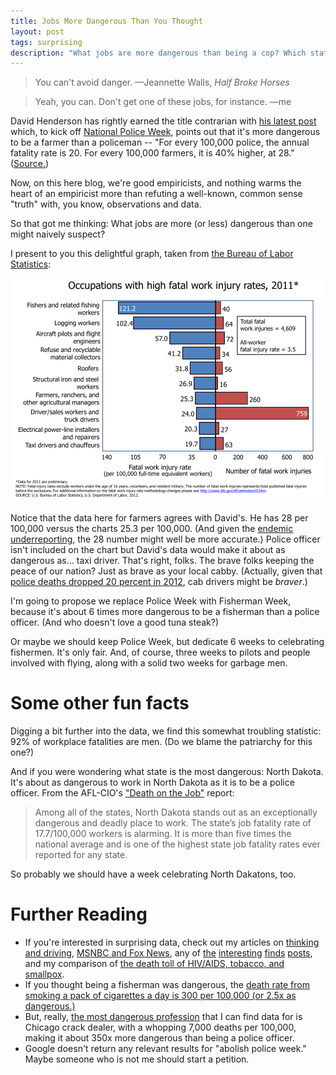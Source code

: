 ```yaml
---
title: Jobs More Dangerous Than You Thought
layout: post
tags: surprising
description: "What jobs are more dangerous than being a cop? Which state is the most dangerous? Answers to these questions and more."
---
```


> You can't avoid danger.
<span id="quote-attribute">—Jeannette Walls, <em>Half Broke Horses</em></span>

> Yeah, you can. Don't get one of these jobs, for instance.
<span id="quote-attribute">—me</span>

David Henderson has rightly earned the title contrarian with [his latest post](http://econlog.econlib.org/archives/2014/05/half-staff_for.html) which, to kick off [National Police Week](http://www.policeweek.org/), points out that it's more dangerous to be a farmer than a policeman -- "For every 100,000 police, the annual fatality rate is 20. For every 100,000 farmers, it is 40% higher, at 28." ([Source.](http://www.econlib.org/library/Enc/RiskandSafety.html))

Now, on this here blog, we're good empiricists, and nothing warms the heart of an empiricist more than refuting a well-known, common sense "truth" with, you know, observations and data.

So that got me thinking: What jobs are more (or less) dangerous than one might naively suspect?

I present to you this delightful graph, taken from [the Bureau of Labor Statistics](http://www.bls.gov/iif/oshcfoi1.htm):

!["Image of occupations with high fatality rates, from 2011."](/img/dangerous-jobs.png)

Notice that the data here for farmers agrees with David's. He has 28 per 100,000 versus the charts 25.3 per 100,000. (And given the [endemic underreporting](http://www.ncbi.nlm.nih.gov/pubmed/9973879), the 28 number might well be more accurate.) Police officer isn't included on the chart but David's data would make it about as dangerous as... taxi driver. That's right, folks. The brave folks keeping the peace of our nation? Just as brave as your local cabby. (Actually, given that [police deaths dropped 20 percent in 2012](http://www.bls.gov/news.release/cfoi.nr0.htm), cab drivers might be *braver*.)

I'm going to propose we replace Police Week with Fisherman Week, because it's about 6 times more dangerous to be a fisherman than a police officer. (And who doesn't love a good tuna steak?) 

Or maybe we should keep Police Week, but dedicate 6 weeks to celebrating fishermen. It's only fair. And, of course, three weeks to pilots and people involved with flying, along with a solid two weeks for garbage men.

# Some other fun facts

Digging a bit further into the data, we find this somewhat troubling statistic: 92% of workplace fatalities are men. (Do we blame the patriarchy for this one?)

And if you were wondering what state is the most dangerous: North Dakota. It's about as dangerous to work in North Dakota as it is to be a police officer. From the AFL-CIO's ["Death on the Job"](http://www.aflcio.org/Issues/Job-Safety/Death-on-the-Job-Report) report: 

> Among all of the states, North Dakota stands out as an exceptionally dangerous and deadly place to work. The state’s job fatality rate of 17.7/100,000 workers is alarming. It is more than five times the national average and is one of the highest state job fatality rates ever reported for any state. 

So probably we should have a week celebrating North Dakatons, too. 

# Further Reading

* If you're interested in surprising data, check out my articles on [thinking and driving](http://rs.io/2014/03/08/dont-think-and-drive.html), [MSNBC and Fox News](http://rs.io/2014/03/10/time-to-retire-the-fox-news-punching-bag.html), any of [the](http://rs.io/2014/05/15/more-links-for-may.html) [interesting](http://rs.io/2014/05/02/links-for-may.html) [finds](http://rs.io/2014/04/19/more-links-for-april.html) [posts](http://rs.io/2014/04/07/links-for-april.html), and my comparison of [the death toll of HIV/AIDS, tobacco, and smallpox](http://rs.io/2013/11/07/the-terrible-future-isnt-smallpox-edition.html).
* If you thought being a fisherman was dangerous, the [death rate from smoking a pack of cigarettes a day is 300 per 100,000 (or 2.5x as dangerous.)](http://www.econlib.org/library/Enc/RiskandSafety.html)
* But, really, [the most dangerous profession](http://www.econlib.org/library/Enc/RiskandSafety.html) that I can find data for is Chicago crack dealer, with a whopping 7,000 deaths per 100,000, making it about 350x more dangerous than being a police officer. 
* Google doesn't return any relevant results for "abolish police week." Maybe someone who is not me should start a petition.

